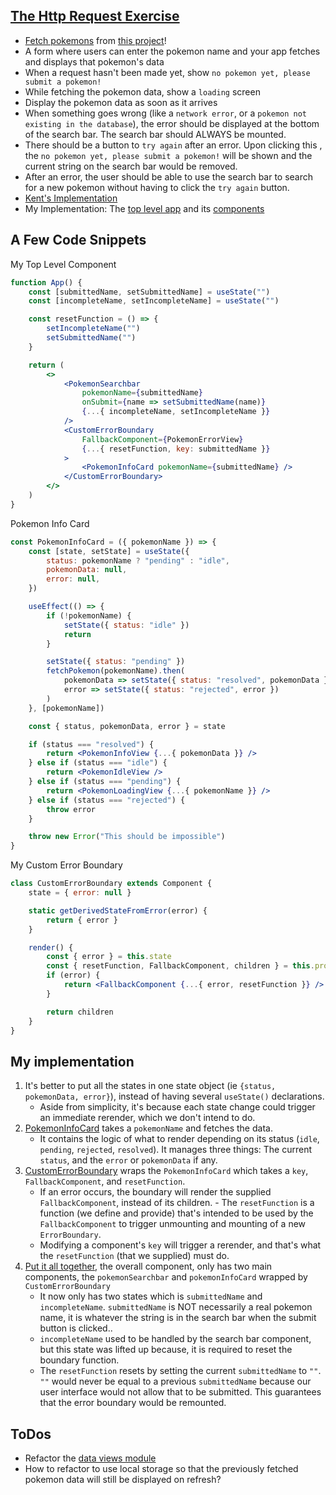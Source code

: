 ## [The Http Request Exercise](https://react-hooks.netlify.app/6)

-   [Fetch pokemons](https://graphql-pokemon2.vercel.app) from [this project](https://github.com/lucasbento/graphql-pokemon/pull/14)!
-   A form where users can enter the pokemon name and your app fetches and displays that pokemon's data
-   When a request hasn't been made yet, show `no pokemon yet, please submit a pokemon!`
-   While fetching the pokemon data, show a `loading` screen
-   Display the pokemon data as soon as it arrives
-   When something goes wrong (like a `network error`, or a `pokemon not existing in the database`), the error should be displayed at the bottom of the search bar. The search bar should ALWAYS be mounted.
-   There should be a button to `try again` after an error. Upon clicking this , the `no pokemon yet, please submit a pokemon!` will be shown and the current string on the search bar would be removed.
-   After an error, the user should be able to use the search bar to search for a new pokemon without having to click the `try again` button.
-   [Kent's Implementation](https://github.com/kentcdodds/react-hooks/blob/main/src/final/04.extra-3.js)
-   My Implementation: The [top level app](https://github.com/mithi/epic-notes/blob/main/content/react/hooks/3/app.js) and its [components](https://github.com/mithi/epic-notes/tree/main/content/react/hooks/3/components)

## A Few Code Snippets

My Top Level Component

```jsx
function App() {
    const [submittedName, setSubmittedName] = useState("")
    const [incompleteName, setIncompleteName] = useState("")

    const resetFunction = () => {
        setIncompleteName("")
        setSubmittedName("")
    }

    return (
        <>
            <PokemonSearchbar
                pokemonName={submittedName}
                onSubmit={name => setSubmittedName(name)}
                {...{ incompleteName, setIncompleteName }}
            />
            <CustomErrorBoundary
                FallbackComponent={PokemonErrorView}
                {...{ resetFunction, key: submittedName }}
            >
                <PokemonInfoCard pokemonName={submittedName} />
            </CustomErrorBoundary>
        </>
    )
}
```

Pokemon Info Card

```jsx
const PokemonInfoCard = ({ pokemonName }) => {
    const [state, setState] = useState({
        status: pokemonName ? "pending" : "idle",
        pokemonData: null,
        error: null,
    })

    useEffect(() => {
        if (!pokemonName) {
            setState({ status: "idle" })
            return
        }

        setState({ status: "pending" })
        fetchPokemon(pokemonName).then(
            pokemonData => setState({ status: "resolved", pokemonData }),
            error => setState({ status: "rejected", error })
        )
    }, [pokemonName])

    const { status, pokemonData, error } = state

    if (status === "resolved") {
        return <PokemonInfoView {...{ pokemonData }} />
    } else if (status === "idle") {
        return <PokemonIdleView />
    } else if (status === "pending") {
        return <PokemonLoadingView {...{ pokemonName }} />
    } else if (status === "rejected") {
        throw error
    }

    throw new Error("This should be impossible")
}
```

My Custom Error Boundary

```jsx
class CustomErrorBoundary extends Component {
    state = { error: null }

    static getDerivedStateFromError(error) {
        return { error }
    }

    render() {
        const { error } = this.state
        const { resetFunction, FallbackComponent, children } = this.props
        if (error) {
            return <FallbackComponent {...{ error, resetFunction }} />
        }

        return children
    }
}
```

## My implementation

1.  It's better to put all the states in one state object (ie `{status, pokemonData, error}`), instead of having several `useState()` declarations.
    -   Aside from simplicity, it's because each state change could trigger an immediate rerender, which we don't intend to do.
2.  [PokemonInfoCard](https://github.com/mithi/epic-notes/blob/88e640ea4faa7ad7d536aa4f23a837c50abd3fd8/content/react/hooks/3/components/pokemon-info-card.js#L48) takes a `pokemonName` and fetches the data.
    -   It contains the logic of what to render depending on its status (`idle`, `pending`, `rejected`, `resolved`). It manages three things: The current `status`, and the `error` or `pokemonData` if any.
3.  [CustomErrorBoundary](https://github.com/mithi/epic-notes/blob/main/content/react/hooks/3/components/custom-error-boundary.js) wraps the `PokemonInfoCard` which takes a `key`, `FallbackComponent`, and `resetFunction`.
    -   If an error occurs, the boundary will render the supplied `FallbackComponent`, instead of its children. - The `resetFunction` is a function (we define and provide) that's intended to be used by the `FallbackComponent` to trigger unmounting and mounting of a new `ErrorBoundary`.
    -   Modifying a component's `key` will trigger a rerender, and that's what the `resetFunction` (that we supplied) must do.
4.  [Put it all together](https://github.com/mithi/epic-notes/blob/main/content/react/hooks/3/app.js), the overall component, only has two main components, the `pokemonSearchbar` and `pokemonInfoCard` wrapped by `CustomErrorBoundary`
    -   It now only has two states which is `submittedName` and `incompleteName`. `submittedName` is NOT necessarily a real pokemon name, it is whatever the string is in the search bar when the submit button is clicked..
    -   `incompleteName` used to be handled by the search bar component, but this state was lifted up because, it is required to reset the boundary function.
    -   The `resetFunction` resets by setting the current `submittedName` to `""`. `""` would never be equal to a previous `submittedName` because our user interface would not allow that to be submitted. This guarantees that the error boundary would be remounted.

## ToDos

-   Refactor the [data views module](https://github.com/mithi/epic-notes/blob/main/content/react/hooks/3/components/pokemon-data-view.js)
-   How to refactor to use local storage so that the previously fetched pokemon data will still be displayed on refresh?
